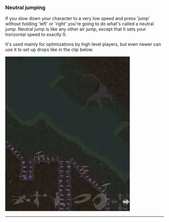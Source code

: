 <a name="neutral-jumping"/>

### Neutral jumping ###

If you slow down your character to a very low speed and press 'jump' without holding 'left' or 'right' you're going to do what's called a neutral jump. Neutral jump is like any other air jump, except that it sets your horizontal speed to exactly 0.

It's used mainly for optimizations by high level players, but even newer can use it to set up drops like in the clip below.

![30.webp](Resources/30.webp)

- - - -